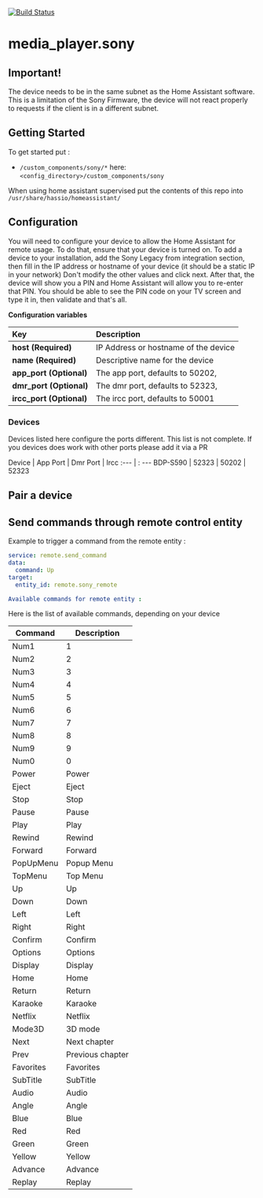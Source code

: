 [![Build Status](https://travis-ci.com/alexmohr/media_player.sony.svg?branch=master)](https://travis-ci.com/alexmohr/media_player.sony)
# media_player.sony

## Important!

The device needs to be in the same subnet as the Home Assistant software.
This is a limitation of the Sony Firmware, the device will not react properly to requests if the client is in a different subnet.

## Getting Started

To get started put :
* `/custom_components/sony/*` here: `<config_directory>/custom_components/sony`

When using home assistant supervised put the  contents of this repo into ````/usr/share/hassio/homeassistant/````

## Configuration

You will need to configure your device to allow the Home Assistant for remote usage. To do that, ensure that your device is turned on.
To add a device to your installation, add the Sony Legacy from integration section, then fill in the IP address or hostname of your device (it should be a static IP in your network)
Don't modify the other values and click next. After that, the device will show you a PIN and Home Assistant will allow you to re-enter that PIN.
You should be able to see the PIN code on your TV screen and type it in, then validate and that's all.

**Configuration variables**

Key | Description
:--- | :---
**host (Required)** | IP Address or hostname of the device
**name (Required)** | Descriptive name for the device
**app_port (Optional)** | The app port, defaults to 50202,
**dmr_port (Optional)** | The dmr port, defaults to 52323,
**ircc_port (Optional)** | The ircc port, defaults to 50001

### Devices
Devices listed here configure the ports different. This list is not complete. If you devices does work with other ports please add it via a PR

Device | App Port | Dmr Port | Ircc
:--- | : ---
BDP-S590 | 52323 | 50202 | 52323

## Pair a device



## Send commands through remote control entity
Example to trigger a command from the remote entity :
```yaml
service: remote.send_command
data:
  command: Up
target:
  entity_id: remote.sony_remote

Available commands for remote entity :
```

Here is the list of available commands, depending on your device

Command|Description
--|--
Num1|1
Num2|2
Num3|3
Num4|4
Num5|5
Num6|6
Num7|7
Num8|8
Num9|9
Num0|0
Power|Power
Eject|Eject
Stop|Stop
Pause|Pause
Play|Play
Rewind|Rewind
Forward|Forward
PopUpMenu|Popup Menu
TopMenu|Top Menu
Up|Up
Down|Down
Left|Left
Right|Right
Confirm|Confirm
Options|Options
Display|Display
Home|Home
Return|Return
Karaoke|Karaoke
Netflix|Netflix
Mode3D|3D mode
Next|Next chapter
Prev|Previous chapter
Favorites|Favorites
SubTitle|SubTitle
Audio|Audio
Angle|Angle
Blue|Blue
Red|Red
Green|Green
Yellow|Yellow
Advance|Advance
Replay|Replay
